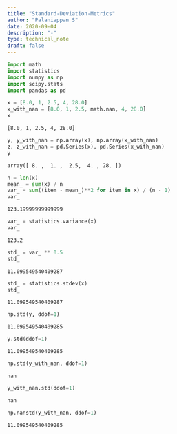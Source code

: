 ```yaml
---
title: "Standard-Deviation-Metrics"
author: "Palaniappan S"
date: 2020-09-04
description: "-"
type: technical_note
draft: false
---
```


```python
import math
import statistics
import numpy as np
import scipy.stats
import pandas as pd
```


```python
x = [8.0, 1, 2.5, 4, 28.0]
x_with_nan = [8.0, 1, 2.5, math.nan, 4, 28.0]
x
```




    [8.0, 1, 2.5, 4, 28.0]




```python
y, y_with_nan = np.array(x), np.array(x_with_nan)
z, z_with_nan = pd.Series(x), pd.Series(x_with_nan)
y
```




    array([ 8. ,  1. ,  2.5,  4. , 28. ])




```python
n = len(x)
mean_ = sum(x) / n
var_ = sum((item - mean_)**2 for item in x) / (n - 1)
var_
```




    123.19999999999999




```python
var_ = statistics.variance(x)
var_
```




    123.2




```python
std_ = var_ ** 0.5
std_

```




    11.099549540409287




```python
std_ = statistics.stdev(x)
std_

```




    11.099549540409287




```python
np.std(y, ddof=1)
```




    11.099549540409285




```python
y.std(ddof=1)
```




    11.099549540409285




```python
np.std(y_with_nan, ddof=1)
```




    nan




```python
y_with_nan.std(ddof=1)
```




    nan




```python
np.nanstd(y_with_nan, ddof=1)
```




    11.099549540409285


